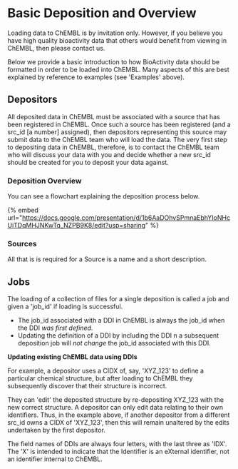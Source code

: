 # Basic Deposition and Overview

Loading data to ChEMBL is by invitation only. However, if you believe you have high quality bioactivity data that others would benefit from viewing in ChEMBL, then please contact us.

Below we provide a basic introduction to how BioActivity data should be formatted in order to be loaded into ChEMBL. Many aspects of this are best explained by reference to examples (see 'Examples' above).

## Depositors

All deposited data in ChEMBL must be associated with a source that has been registered in ChEMBL. Once such a source has been registered (and a src\_id \[a number] assigned), then depositors representing this source may submit data to the ChEMBL team who will load the data. The very first step to depositing data in ChEMBL, therefore, is to contact the ChEMBL team who will discuss your data with you and decide whether a new src\_id should be created for you to deposit your data against.

### Deposition Overview

You can see a flowchart explaining the deposition process below.&#x20;

{% embed url="https://docs.google.com/presentation/d/1b6AaDOhvSPmnaEbhYIoNHcUiTDqMHJNKwTq_NZPB9K8/edit?usp=sharing" %}

### Sources

All that is is required for a Source is a name and a short description.&#x20;

## Jobs

The loading of a collection of files for a single deposition is called a job and given a 'job\_id' if loading is successful.

* The job\_id associated with a DDI in ChEMBL is always the job\_id when the DDI _was first defined_.&#x20;
* Updating the definition of a DDI by including the DDI n a subsequent deposition job will _not change_ the job\_id associated with this DDI.

**Updating existing ChEMBL data using DDIs**

For example, a depositor uses a CIDX of, say, 'XYZ\_123' to define a particular chemical structure, but after loading to ChEMBL they subsequently discover that their structure is incorrect.

They can 'edit' the deposited structure by re-depositing XYZ\_123 with the new correct structure. A depositor can only edit data relating to their own identifiers. Thus, in the example above, if another depositor from a different src\_id owns a CIDX of 'XYZ\_123', then this will remain unaltered by the edits undertaken by the first depositor.

The field names of DDIs are always four letters, with the last three as 'IDX'. The 'X' is intended to indicate that the Identifier is an eXternal identifier, not an identifier internal to ChEMBL.

